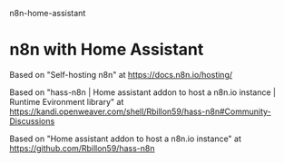 n8n-home-assistant
# n8n with Home Assistant

Based on "Self-hosting n8n" at https://docs.n8n.io/hosting/

Based on "hass-n8n | Home assistant addon to host a n8n.io instance | Runtime Evironment library" at https://kandi.openweaver.com/shell/Rbillon59/hass-n8n#Community-Discussions

Based on "Home assistant addon to host a n8n.io instance" at https://github.com/Rbillon59/hass-n8n
